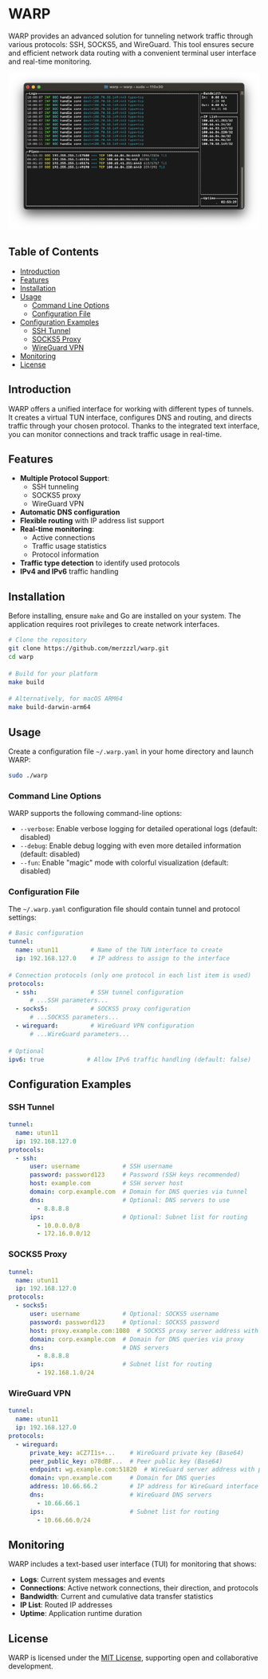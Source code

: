 # WARP

WARP provides an advanced solution for tunneling network traffic through various protocols: SSH, SOCKS5, and WireGuard. This tool ensures secure and efficient network data routing with a convenient terminal user interface and real-time monitoring.

![WARP run with TUI mode](README.png)

## Table of Contents

- [Introduction](#introduction)
- [Features](#features)
- [Installation](#installation)
- [Usage](#usage)
  - [Command Line Options](#command-line-options)
  - [Configuration File](#configuration-file)
- [Configuration Examples](#configuration-examples)
  - [SSH Tunnel](#ssh-tunnel)
  - [SOCKS5 Proxy](#socks5-proxy)
  - [WireGuard VPN](#wireguard-vpn)
- [Monitoring](#monitoring)
- [License](#license)

## Introduction

WARP offers a unified interface for working with different types of tunnels. It creates a virtual TUN interface, configures DNS and routing, and directs traffic through your chosen protocol. Thanks to the integrated text interface, you can monitor connections and track traffic usage in real-time.

## Features

- **Multiple Protocol Support**:
  - SSH tunneling
  - SOCKS5 proxy
  - WireGuard VPN
- **Automatic DNS configuration**
- **Flexible routing** with IP address list support
- **Real-time monitoring**:
  - Active connections
  - Traffic usage statistics
  - Protocol information
- **Traffic type detection** to identify used protocols
- **IPv4 and IPv6** traffic handling

## Installation

Before installing, ensure `make` and Go are installed on your system. The application requires root privileges to create network interfaces.

```bash
# Clone the repository
git clone https://github.com/merzzzl/warp.git
cd warp

# Build for your platform
make build

# Alternatively, for macOS ARM64
make build-darwin-arm64
```

## Usage

Create a configuration file `~/.warp.yaml` in your home directory and launch WARP:

```bash
sudo ./warp
```

### Command Line Options

WARP supports the following command-line options:

- `--verbose`: Enable verbose logging for detailed operational logs (default: disabled)
- `--debug`: Enable debug logging with even more detailed information (default: disabled)
- `--fun`: Enable "magic" mode with colorful visualization (default: disabled)

### Configuration File

The `~/.warp.yaml` configuration file should contain tunnel and protocol settings:

```yaml
# Basic configuration
tunnel:
  name: utun11         # Name of the TUN interface to create
  ip: 192.168.127.0    # IP address to assign to the interface

# Connection protocols (only one protocol in each list item is used)
protocols:
  - ssh:               # SSH tunnel configuration
      # ...SSH parameters...
  - socks5:            # SOCKS5 proxy configuration
      # ...SOCKS5 parameters...
  - wireguard:         # WireGuard VPN configuration
      # ...WireGuard parameters...

# Optional
ipv6: true            # Allow IPv6 traffic handling (default: false)
```

## Configuration Examples

### SSH Tunnel

```yaml
tunnel:
  name: utun11
  ip: 192.168.127.0
protocols:
  - ssh:
      user: username            # SSH username
      password: password123     # Password (SSH keys recommended)
      host: example.com         # SSH server host
      domain: corp.example.com  # Domain for DNS queries via tunnel
      dns:                      # Optional: DNS servers to use
        - 8.8.8.8
      ips:                      # Optional: Subnet list for routing
        - 10.0.0.0/8
        - 172.16.0.0/12
```

### SOCKS5 Proxy

```yaml
tunnel:
  name: utun11
  ip: 192.168.127.0
protocols:
  - socks5:
      user: username            # Optional: SOCKS5 username
      password: password123     # Optional: SOCKS5 password
      host: proxy.example.com:1080  # SOCKS5 proxy server address with port
      domain: corp.example.com  # Domain for DNS queries via proxy
      dns:                      # DNS servers
        - 8.8.8.8
      ips:                      # Subnet list for routing
        - 192.168.1.0/24
```

### WireGuard VPN

```yaml
tunnel:
  name: utun11
  ip: 192.168.127.0
protocols:
  - wireguard:
      private_key: aCZ7I1s+...    # WireGuard private key (Base64)
      peer_public_key: o78dBF...  # Peer public key (Base64)
      endpoint: wg.example.com:51820  # WireGuard server address with port
      domain: vpn.example.com     # Domain for DNS queries
      address: 10.66.66.2         # IP address for WireGuard interface
      dns:                        # WireGuard DNS servers
        - 10.66.66.1
      ips:                        # Subnet list for routing
        - 10.66.66.0/24
```

## Monitoring

WARP includes a text-based user interface (TUI) for monitoring that shows:

- **Logs**: Current system messages and events
- **Connections**: Active network connections, their direction, and protocols
- **Bandwidth**: Current and cumulative data transfer statistics
- **IP List**: Routed IP addresses
- **Uptime**: Application runtime duration

## License

WARP is licensed under the [MIT License](LICENSE), supporting open and collaborative development.